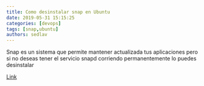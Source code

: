 ```yaml
---
title: Como desinstalar snap en Ubuntu 
date: 2019-05-31 15:15:25
categories: [devops]
tags: [snap,ubuntu]
authors: sedlav
---
```


Snap es un sistema que permite mantener actualizada tus aplicaciones pero si no deseas tener el servicio snapd corriendo permanentemente lo puedes desinstalar

[Link](https://www.librebyte.net/gnulinux/como-desinstalar-snap-en-ubuntu/)
